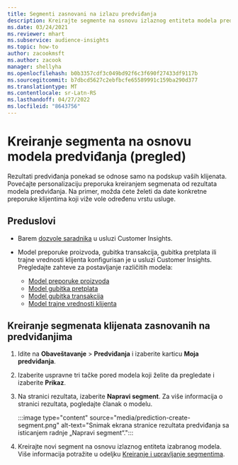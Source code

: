 ```yaml
---
title: Segmenti zasnovani na izlazu predviđanja
description: Kreirajte segmente na osnovu izlaznog entiteta modela predviđanja.
ms.date: 03/24/2021
ms.reviewer: mhart
ms.subservice: audience-insights
ms.topic: how-to
author: zacookmsft
ms.author: zacook
manager: shellyha
ms.openlocfilehash: b0b3357cdf3c049bd92f6c3f690f27433df9117b
ms.sourcegitcommit: b7dbcd5627c2ebfbcfe65589991c159ba290d377
ms.translationtype: MT
ms.contentlocale: sr-Latn-RS
ms.lasthandoff: 04/27/2022
ms.locfileid: "8643756"
---
```

# <a name="create-a-segment-based-on-a-prediction-model-preview"></a>Kreiranje segmenta na osnovu modela predviđanja (pregled)

Rezultati predviđanja ponekad se odnose samo na podskup vaših klijenata. Povećajte personalizaciju preporuka kreiranjem segmenata od rezultata modela predviđanja. Na primer, možda ćete želeti da date konkretne preporuke klijentima koji viže vole određenu vrstu usluge. 

## <a name="prerequisites"></a>Preduslovi

- Barem [dozvole saradnika](permissions.md) u usluzi Customer Insights.

- Model preporuke proizvoda, gubitka transakcija, gubitka pretplata ili trajne vrednosti klijenta konfigurisan je u usluzi Customer Insights. Pregledajte zahteve za postavljanje različitih modela:

  - [Model preporuke proizvoda](predict-product-recommendation.md)
  - [Model gubitka pretplata](predict-subscription-churn.md)
  - [Model gubitka transakcija](predict-transactional-churn.md)
  - [Model trajne vrednosti klijenta](predict-customer-lifetime-value.md)

## <a name="create-a-customer-segment-based-on-predictions"></a>Kreiranje segmenata klijenata zasnovanih na predviđanjima

1. Idite na **Obaveštavanje** > **Predviđanja** i izaberite karticu **Moja predviđanja**.

1. Izaberite uspravne tri tačke pored modela koji želite da pregledate i izaberite **Prikaz**.

1. Na stranici rezultata, izaberite **Napravi segment**. Za više informacija o stranici rezultata, pogledajte članak o modelu.

   :::image type="content" source="media/prediction-create-segment.png" alt-text="Snimak ekrana stranice rezultata predviđanja sa isticanjem radnje „Napravi segment“.":::

1. Kreirajte novi segment na osnovu izlaznog entiteta izabranog modela. Više informacija potražite u odeljku [Kreiranje i upravljanje segmentima](segments.md).